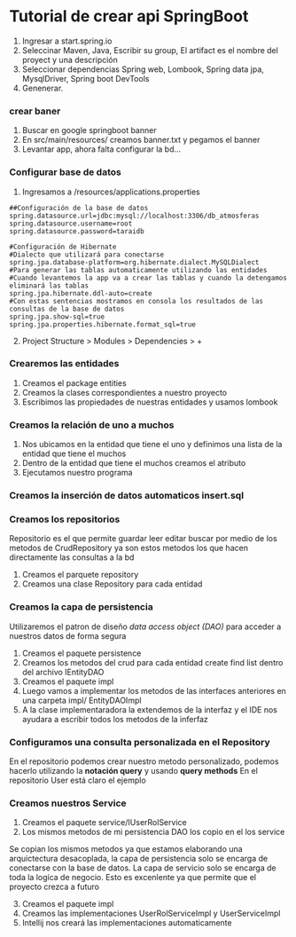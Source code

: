 # Tutorial de crear api SpringBoot

1. Ingresar a start.spring.io
2. Seleccinar Maven, Java, Escribir su group, El artifact es el nombre del proyect y una descripción
3. Seleccionar dependencias Spring web, Lombook, Spring data jpa, MysqlDriver, Spring boot DevTools
4. Genenerar.

### crear baner

1. Buscar en google springboot banner
2. En src/main/resources/ creamos banner.txt y pegamos el banner
3. Levantar app, ahora falta configurar la bd...

### Configurar base de datos

 1. Ingresamos a /resources/applications.properties

``` 
##Configuración de la base de datos
spring.datasource.url=jdbc:mysql://localhost:3306/db_atmosferas
spring.datasource.username=root
spring.datasource.password=taraidb

#Configuración de Hibernate
#Dialecto que utilizará para conectarse
spring.jpa.database-platform=org.hibernate.dialect.MySQLDialect
#Para generar las tablas automaticamente utilizando las entidades
#Cuando levantemos la app va a crear las tablas y cuando la detengamos eliminará las tablas
spring.jpa.hibernate.ddl-auto=create
#Con estas sentencias mostramos en consola los resultados de las consultas de la base de datos
spring.jpa.show-sql=true
spring.jpa.properties.hibernate.format_sql=true
``` 
2. Project Structure > Modules > Dependencies > + 

### Crearemos las entidades

1. Creamos el package entities
2. Creamos la clases correspondientes a nuestro proyecto
3. Escribimos las propiedades de nuestras entidades y usamos lombook 

### Creamos la relación de uno a muchos

1. Nos ubicamos en la entidad que tiene el uno y definimos una lista de la entidad que tiene el muchos
2. Dentro de la entidad que tiene el muchos creamos el atributo
3. Ejecutamos nuestro programa

### Creamos la inserción de datos automaticos insert.sql

### Creamos los repositorios
Repositorio es el que permite guardar leer editar buscar por medio de los metodos de CrudRepository ya son estos metodos
los que hacen directamente las consultas a la bd

1. Creamos el parquete repository
2. Creamos una clase Repository para cada entidad

### Creamos la capa de persistencia
Utilizaremos el patron de diseño *data access object (DAO)* para acceder a nuestros datos de forma segura

1. Creamos el paquete persistence
2. Creamos los metodos del crud para cada entidad create find list dentro del archivo IEntityDAO
3. Creamos el paquete impl
4. Luego vamos a implementar los metodos de las interfaces anteriores en una carpeta impl/ EntityDAOImpl
5. A la clase implementaradora la extendemos de la interfaz y el IDE nos ayudara a escribir todos los metodos de la inferfaz

### Configuramos una consulta personalizada en el Repository
En el repositorio podemos crear nuestro metodo personalizado, podemos hacerlo utilizando la **notación query** y usando **query methods**
En el repositorio User está claro el ejemplo

### Creamos nuestros Service

1. Creamos el paquete service/IUserRolService
2. Los mismos metodos de mi persistencia DAO los copio en el los service 

Se copian los mismos metodos ya que estamos elaborando una arquictectura desacoplada, la capa de persistencia solo se encarga de conectarse con la base de datos.
La capa de servicio solo se encarga de toda la logíca de negocio. Esto es excenlente ya que permite que el proyecto crezca a futuro

3. Creamos el paquete impl
4. Creamos las implementaciones UserRolServiceImpl y UserServiceImpl
5. Intellij nos creará las implementaciones automaticamente